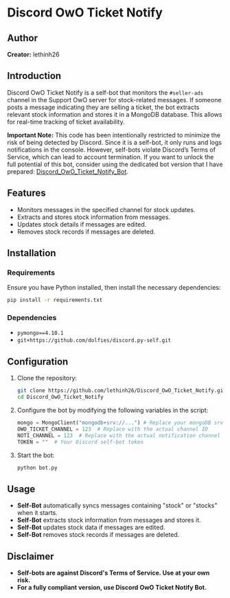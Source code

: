 # Discord OwO Ticket Notify

## Author

**Creator:** lethinh26

## Introduction

Discord OwO Ticket Notify is a self-bot that monitors the `#seller-ads` channel in the Support OwO server for stock-related messages. If someone posts a message indicating they are selling a ticket, the bot extracts relevant stock information and stores it in a MongoDB database. This allows for real-time tracking of ticket availability.

**Important Note:** This code has been intentionally restricted to minimize the risk of being detected by Discord. Since it is a self-bot, it only runs and logs notifications in the console. However, self-bots violate Discord’s Terms of Service, which can lead to account termination. If you want to unlock the full potential of this bot, consider using the dedicated bot version that I have prepared: [Discord_OwO_Ticket_Notify_Bot](https://github.com/lethinh26/Discord_OwO_Ticket_Notify_Bot).

## Features

- Monitors messages in the specified channel for stock updates.
- Extracts and stores stock information from messages.
- Updates stock details if messages are edited.
- Removes stock records if messages are deleted.

## Installation

### Requirements

Ensure you have Python installed, then install the necessary dependencies:

```bash
pip install -r requirements.txt
```

### Dependencies
- `pymongo==4.10.1`
- `git+https://github.com/dolfies/discord.py-self.git`

## Configuration

1. Clone the repository:
   ```bash
   git clone https://github.com/lethinh26/Discord_OwO_Ticket_Notify.git
   cd Discord_OwO_Ticket_Notify
   ```
2. Configure the bot by modifying the following variables in the script:
   ```python
   mongo = MongoClient("mongodb+srv://...") # Replace your mongoDB srv
   OWO_TICKET_CHANNEL = 123  # Replace with the actual channel ID
   NOTI_CHANNEL = 123  # Replace with the actual notification channel ID
   TOKEN = ""  # Your Discord self-bot token
   ```
3. Start the bot:
   ```bash
   python bot.py
   ```

## Usage

- **Self-Bot** automatically syncs messages containing "stock" or "stocks" when it starts.
- **Self-Bot** extracts stock information from messages and stores it.
- **Self-Bot** updates stock data if messages are edited.
- **Self-Bot** removes stock records if messages are deleted.

## Disclaimer

- **Self-bots are against Discord's Terms of Service. Use at your own risk.**
- **For a fully compliant version, use Discord OwO Ticket Notify Bot.**

